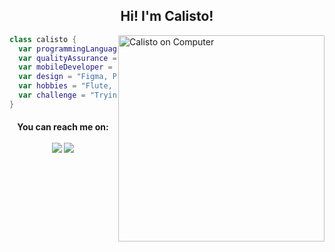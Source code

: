 <h2 align='center'>Hi! I'm Calisto!</h2>

<img src="https://gist.githubusercontent.com/vininjr/d29bb07bdadb41e4b0923bc8fa748b1a/raw/88f20c9d749d756be63f22b09f3c4ac570bc5101/programming.gif" min-width="550px" max-width="550px" width="330" align="right" alt="Calisto on Computer">
    
   
```swift 
class calisto {
  var programmingLanguages = "Swift, Java, Javascript, NodeJS";
  var qualityAssurance = "Cypress, Selenium, Webdriver.io, Appium";
  var mobileDeveloper = "Swift, UIKit, SwiftUI, Flutter";
  var design = "Figma, Photoshop, Illustrator, InDesign, AdobeXD";
  var hobbies = "Flute, Cooking, Swimming";
  var challenge = "Trying my best everyday!";
}
```
  
<h4 align='center'>You can reach me on:<br> <br>
<a href="https://www.linkedin.com/in/mateuscalisto/"><img src="https://img.shields.io/badge/linkedin-%230077B5.svg?&style=for-the-badge&logo=linkedin&logoColor=white" /></a>
<a href="mailto:mateus.bruno.calisto@gmail.com"><img src="https://img.shields.io/badge/Gmail-D14836?style=for-the-badge&logo=gmail&logoColor=white" /></a>
